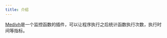 ```yaml
---
title: 介绍
---
```



[Medivh](https://github.com/medivh-project/medivh)是一个监控函数的插件，可以让程序执行之后统计函数执行次数，执行时间等指标。




